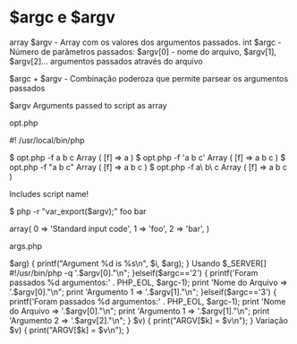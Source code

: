 # $argc e $argv

array $argv - Array com os valores dos argumentos passados.
int $argc - Número de parâmetros passados: $argv[0] - nome do arquivo, $argv[1], $argv[2]... argumentos passados através do arquivo

$argc + $argv - Combinação poderoza que permite parsear os argumentos passados

$argv
Arguments passed to script as array

opt.php

#! /usr/local/bin/php
<?php
$options = getopt("f:");
print_r($options);
?>
$ opt.php -f a b c
Array
(
    [f] => a
)
$ opt.php -f 'a b c'
Array
(
    [f] => a b c
)
$ opt.php -f "a b c"
Array
(
    [f] => a b c
)
$ opt.php -f a\ b\ c
Array
(
    [f] => a b c
)

Includes script name!

$ php -r "var_export(\$argv);" foo bar

array(
    0 => 'Standard input code',
    1 => 'foo',
    2 => 'bar',
)


args.php
<?php
printf('Existem %d argumento(s) passados para o PHP:' . PHP_EOL, $argc);

args.php arg1 arg2 arg3

#!/usr/bin/php

printf("You called the program %s with %d arguments\n", $argv[0], $argc - 1);
unset($argv[0]);
foreach ($argv as $i => $arg) {
    printf("Argument %d is %s\n", $i, $arg);
}

Usando $_SERVER[]

#!/usr/bin/php -q
<?php
echo "Test Arguments:\n";
echo $_SERVER["argc"]."\n";
echo $_SERVER["argv"][0]."\n";
echo $_SERVER["argv"][1]."\n";

<?php
    // args.php
    printf('Existem %d argumento(s) passados para o PHP:' . PHP_EOL, $argc);
    print PHP_EOL.'Nome do arquivo - '.$argv[0].PHP_EOL;

    for($x=1;$x<=$argc;$x++){
        if(isset($argv[$x])) print 'Argumento '.$x.' - ' .$argv[$x].PHP_EOL;
    }

args.php arg1 arg2 arg3 arg4



#!/usr/bin/php
<?php
if($argc == 1){
    printf('Não foram passados argumentos:' . PHP_EOL, $argc);
    print 'Nome do Arquivo => '.$argv[0]."\n";
}elseif($argc=='2') {
    printf('Foram passados %d argumentos:' . PHP_EOL, $argc-1);
    print 'Nome do Arquivo => '.$argv[0]."\n";
    print 'Argumento 1 => '.$argv[1]."\n";
}elseif($argc=='3') {
    printf('Foram passados %d argumentos:' . PHP_EOL, $argc-1);
    print 'Nome do Arquivo => '.$argv[0]."\n";
    print 'Argumento 1 => '.$argv[1]."\n";
    print 'Argumento 2 => '.$argv[2]."\n";
}


 <?php 
   print('ARGC = ' . $argc .PHP_EOL);
   foreach ($argv as $k=>$v) {
     print("ARGV[$k] = $v\n");
   }

Variação

 <?php 
   print('ARGC = ' . $_SERVER['argc'] .PHP_EOL);
   foreach ($_SERVER['argv'] as $k => $v) {
     print("ARGV[$k] = $v\n");
   }




